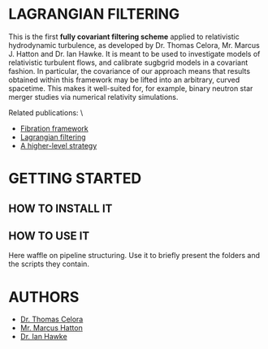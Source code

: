 # LAGRANGIAN FILTERING 

This is the first __fully covariant filtering scheme__ applied to relativistic hydrodynamic turbulence, as developed by Dr. Thomas Celora, Mr. Marcus J. Hatton and Dr. Ian Hawke. It is meant to be used to investigate models of relativistic turbulent flows, and calibrate sugbgrid models in a covariant fashion. In particular, the covariance of our approach means that results obtained within this framework may be lifted into an arbitrary, curved spacetime. This makes it well-suited for, for example, binary neutron star merger studies via numerical relativity simulations.  

Related publications: \
* [Fibration framework](https://journals.aps.org/prd/abstract/10.1103/PhysRevD.104.084090) 
* [Lagrangian filtering]()
* [A higher-level strategy]()

# GETTING STARTED 
## HOW TO INSTALL IT
## HOW TO USE IT
Here waffle on pipeline structuring. Use it to briefly present the folders and the scripts they contain. 

# AUTHORS
* [Dr. Thomas Celora](https://www.ice.csic.es/about-us/staff)
* [Mr. Marcus Hatton](https://www.southampton.ac.uk/people/5y8l7z/mr-marcus-hatton)
* [Dr. Ian Hawke](https://www.southampton.ac.uk/people/5x29mr/doctor-ian-hawke)